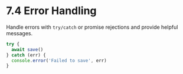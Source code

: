 # 7.4 Error Handling
Handle errors with `try/catch` or promise rejections and provide helpful messages.

```js
try {
  await save()
} catch (err) {
  console.error('Failed to save', err)
}
```

